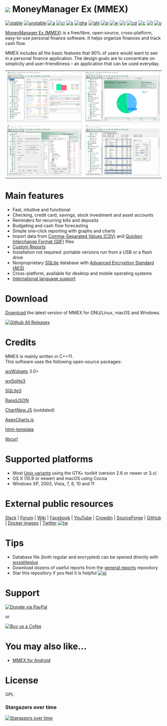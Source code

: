 [<img src="https://raw.githubusercontent.com/moneymanagerex/moneymanagerex/master/resources/mmexlogo.png" height="32"/>][website]
MoneyManager Ex (MMEX)
================

[![stable]][GitHubLatest] [![unstable]][GitHubDL] [![a]][AppVeyor]
[![ci]][CircleCI] [![s]][SourceForgeDL] [![gha]][GitHubDL] [![ghl]][GitHubLatest]
[![p]][packagecloud] [![w]][website] [![i]][GitHubIssues] [![cd]][CodeDocs]
[![c]][contributors] [![l]](LICENSE) [![o]][OpenHub]

[MoneyManager Ex (MMEX)](https://moneymanagerex.org/) is a free/libre, open-source, cross-platform, easy-to-use personal
finance software. It helps organize finances and track cash flow.

MMEX includes all the basic features that 90% of users would want to see in a
personal finance application. The design goals are to concentrate on
simplicity and user-friendliness – an application that can be used everyday.

<table border="0">
    <tr>
        <td>
            <img src="https://raw.githubusercontent.com/moneymanagerex/Art/master/PC/mmex1.png" 
                 alt="Dashboard" 
                 title="Dashboard">
        </td>
        <td>
            <img src="https://raw.githubusercontent.com/moneymanagerex/Art/master/PC/mmex2.png" 
                 alt="Payee Report" 
                 title="Payee Report">
        </td>
    </tr>
    <tr>
        <td>
            <img src="https://raw.githubusercontent.com/moneymanagerex/Art/master/PC/mmex3.png" 
                 alt="Transaction Filter and Organize Categories" 
                 title="Transaction Filter and Organize Categories">
        </td>
        <td>
            <img src="https://raw.githubusercontent.com/moneymanagerex/Art/master/PC/mmex4a.png" 
                 alt="Budget Setup" 
                 title="Budget Setup">
        </td>
    </tr>
</table>

Main features
================

- Fast, intuitive and functional
- Checking, credit card, savings, stock investment and asset accounts
- Reminders for recurring bills and deposits
- Budgeting and cash flow forecasting
- Simple one-click reporting with graphs and charts
- Import data from [Comma-Separated Values (CSV)](https://en.wikipedia.org/wiki/Comma-separated_values) and [Quicken Interchange Format (QIF)](https://en.wikipedia.org/wiki/Quicken_Interchange_Format) files
- [Custom Reports](https://github.com/moneymanagerex/general-reports#general-reports)
- Installation not required: portable versions run from a USB or a flash drive
- Nonproprietary [SQLite](https://www.sqlite.org/) database with [Advanced Encryption Standard (AES)](https://en.wikipedia.org/wiki/Advanced_Encryption_Standard)
- Cross-platform, available for desktop and mobile operating systems
- [International language support](https://crowdin.com/project/moneymanagerex) 


Download
================

[Download](https://github.com/moneymanagerex/moneymanagerex/releases/) the latest version of MMEX for GNU/Linux, macOS and Windows.

[![Github All Releases](https://img.shields.io/github/downloads/moneymanagerex/moneymanagerex/total.svg)](https://tooomm.github.io/github-release-stats/?username=moneymanagerex&repository=moneymanagerex)



Credits
================

MMEX is mainly written in C++11.  
This software uses the following open-source packages:

[wxWidgets] 3.0+ 

[wxSqlite3] 

[SQLite3] 

[RapidJSON]

[ChartNew.JS] (outdated)

[ApexCharts.js]

[html-template] 

[libcurl]

Supported platforms
================

- Most [Unix variants](https://en.wikipedia.org/wiki/Category:Unix_variants) using the GTK+ toolkit (version 2.6 or newer or 3.x)
- OS X (10.9 or newer) and macOS using Cocoa
- Windows XP, 2003, Vista, 7, 8, 10 and 11

External public resources
================

[Slack] | [Forum] | [Wiki] | [Facebook] | [YouTube] | [Crowdin] | [SourceForge] | [GitHub]
| [Docker images] | [Twitter] [![tw]][Twitter]

Tips
================

* Database file (both regular and encrypted) can be opened directly
  with [wxsqliteplus]
* Download dozens of useful reports from the [general reports] repository
* Star this repository if you feel it is helpful [![st]][stargazers]

[website]: https://moneymanagerex.org "MMEX website"
[AppVeyor]: https://ci.appveyor.com/project/whalley/moneymanagerex "AppVeyor CI"
[CircleCI]: https://app.circleci.com/pipelines/github/moneymanagerex/moneymanagerex?branch=master "Circle CI"
[OpenHub]: https://www.openhub.net/p/moneymanagerex "Open Hub report"
[GitHubIssues]: https://github.com/moneymanagerex/moneymanagerex/issues "open issues on GitHub"
[SourceForgeDL]: https://sourceforge.net/projects/moneymanagerex/files/latest "SourceForge downloads"
[GitHubDL]: https://ci.appveyor.com/project/moneymanagerex/moneymanagerex/history "appveyor"
[contributors]: https://github.com/moneymanagerex/moneymanagerex/graphs/contributors "contributors to Git repo"
[GitHubLatest]: https://github.com/moneymanagerex/moneymanagerex/releases/latest "GitHub latest stable downloads"
[packagecloud]: https://packagecloud.io/moneymanagerex/ "packagecloud DEB & RPM repository"
[CodeDocs]: https://codedocs.xyz/moneymanagerex/moneymanagerex/ "doxygen generated source code documentation"
[Slack]: http://slack.moneymanagerex.org/
[Forum]: https://forum.moneymanagerex.org
[Wiki]: https://sourceforge.net/p/moneymanagerex/wiki/mmex
[Facebook]: https://www.facebook.com/MoneyManagerEx
[YouTube]: https://www.youtube.com/channel/UCAqVC0fOt6C5OnGv_DzE0wg
[SourceForge]: https://sourceforge.net/p/moneymanagerex
[GitHub]: https://github.com/moneymanagerex
[Docker images]: https://hub.docker.com/r/moneymanagerex/
[Twitter]: https://twitter.com/MoneyManagerEx
[wxWidgets]: http://wxwidgets.org/
[wxSqlite3]: https://github.com/utelle/wxsqlite3
[SQLite3]: http://sqlite.org/
[Mongoose]: https://github.com/cesanta/mongoose
[RapidJSON]: http://rapidjson.org/
[ChartNew.JS]: https://github.com/FVANCOP/ChartNew.js
[ApexCharts.js]: https://apexcharts.com/
[html-template]: https://github.com/moneymanagerex/html-template
[libcurl]: https://curl.haxx.se/libcurl/
[wxsqliteplus]: https://github.com/guanlisheng/wxsqliteplus
[general reports]: https://github.com/moneymanagerex/general-reports
[stargazers]: https://github.com/moneymanagerex/moneymanagerex/stargazers
[a]: https://img.shields.io/appveyor/ci/moneymanagerex/moneymanagerex/master.svg?label=windows&logoWidth=0.01
[ci]: https://img.shields.io/circleci/build/github/moneymanagerex/moneymanagerex/master?label=linux/mac
[o]: http://www.openhub.net/p/moneymanagerex/widgets/project_thin_badge.gif
[i]: https://img.shields.io/github/issues-raw/moneymanagerex/moneymanagerex.svg?label=gh%20issues
[c]: https://img.shields.io/github/contributors/moneymanagerex/moneymanagerex.svg
[cd]: https://codedocs.xyz/moneymanagerex/moneymanagerex.svg
[l]: https://img.shields.io/badge/license-GPL2-blue.svg
[s]: https://img.shields.io/sourceforge/dt/moneymanagerex.svg?label=%20sf&logoWidth=8&logo=data%3Aimage%2Fpng%3Bbase64%2CiVBORw0KGgoAAAANSUhEUgAAAC0AAAA4CAMAAABe34GAAAAACVBMVEUAAAAAAAD%2F%2F%2F%2BD3c%2FSAAAAAnRSTlMATX7%2B8BUAAABeSURBVHgB7coxCoBAAAOw0%2F8%2FWtA1tLs0c85Et21vb%2F9pe1jsyP7OrSOzI5eOfL1K%2FlLuyO7O7s7oLbs7uzu7O7s7uzv37uzu7O7sjly6szty6s7uzoZcurMhJ87nAdpRCKWC0tGVAAAAAElFTkSuQmCC
[gha]: https://img.shields.io/github/downloads/moneymanagerex/moneymanagerex/total.svg?label=%20gh&logoWidth=8&logo=data%3Aimage%2Fpng%3Bbase64%2CiVBORw0KGgoAAAANSUhEUgAAAC0AAAA4CAMAAABe34GAAAAACVBMVEUAAAAAAAD%2F%2F%2F%2BD3c%2FSAAAAAnRSTlMATX7%2B8BUAAABeSURBVHgB7coxCoBAAAOw0%2F8%2FWtA1tLs0c85Et21vb%2F9pe1jsyP7OrSOzI5eOfL1K%2FlLuyO7O7s7oLbs7uzu7O7s7uzv37uzu7O7sjly6szty6s7uzoZcurMhJ87nAdpRCKWC0tGVAAAAAElFTkSuQmCC
[ghl]: https://img.shields.io/github/downloads/moneymanagerex/moneymanagerex/latest/total.svg?label=%20gh%20latest&logoWidth=8&logo=data%3Aimage%2Fpng%3Bbase64%2CiVBORw0KGgoAAAANSUhEUgAAAC0AAAA4CAMAAABe34GAAAAACVBMVEUAAAAAAAD%2F%2F%2F%2BD3c%2FSAAAAAnRSTlMATX7%2B8BUAAABeSURBVHgB7coxCoBAAAOw0%2F8%2FWtA1tLs0c85Et21vb%2F9pe1jsyP7OrSOzI5eOfL1K%2FlLuyO7O7s7oLbs7uzu7O7s7uzv37uzu7O7sjly6szty6s7uzoZcurMhJ87nAdpRCKWC0tGVAAAAAElFTkSuQmCC
[w]: https://img.shields.io/website-up-down-brightgreen-red/https/moneymanagerex.org/.svg
[p]: https://img.shields.io/website-up-down-brightgreen-red/https/packagecloud.io/moneymanagerex/.svg?label=deb%20rpm%20repo
[stable]: https://img.shields.io/github/release/moneymanagerex/moneymanagerex.svg?label=stable

[unstable]: https://img.shields.io/badge/unstable-beta-yellow
[st]: https://img.shields.io/github/stars/moneymanagerex/moneymanagerex.svg?&label=GitHub&style=social&logo=data:image/png;base64,iVBORw0KGgoAAAANSUhEUgAAAA4AAAAOCAYAAAAfSC3RAAAA50lEQVQoz5XSr0oFQRzF8c%2FuBd0iiCYviHi1GXwABYMugiaLmKw3iF18AetF8B1MNouDb6AICgbfwCqGKf4JrjIse132lGHOnC%2FMnN%2FQoBjMxyDEYN8Y5WP8IbYwisFMF%2FCkWuew2QrGYCIGI%2FQS%2BzQGs3Uwi8EOjrFReZMNN4nIcI9bnGUxeMOUblrJsYevDtAlXrLqbUc4%2F6esX90Upe2%2FcorSBQ5boGvsNrX63AK%2B4rMJXG8Bl9IxpeBaLfhY2y%2Bm%2Bbx2AA84KEqrWMYVPtBP81nya%2FpYwFNRek%2F8HgaYxl1R%2FozuGyXRMhoIJiaoAAAAAElFTkSuQmCC
[tw]: https://img.shields.io/twitter/follow/MoneyManagerEx.svg?style=social&label=follow
[Buy us a Cofee]: https://cash.me/$guanlisheng/1
[Donate via PayPal]: https://www.paypal.com/cgi-bin/webscr?cmd=_donations&business=moneymanagerex%40gmail%2ecom&lc=US&item_name=MoneyManagerEx&no_note=0&currency_code=USD&bn=PP%2dDonationsBF%3abtn_donateCC_LG%2egif%3aNonHostedGuest
[Crowdin]: https://crowdin.com/project/moneymanagerex

Support
================

[![Donate via PayPal](https://www.paypalobjects.com/webstatic/mktg/Logo/pp-logo-100px.png)](https://www.paypal.com/cgi-bin/webscr?cmd=_donations&business=moneymanagerex%40gmail%2ecom&lc=US&item_name=MoneyManagerEx&no_note=0&currency_code=USD&bn=PP%2dDonationsBF%3abtn_donateCC_LG%2egif%3aNonHostedGuest";)

or

[![Buy us a Cofee](https://www.buymeacoffee.com/assets/img/custom_images/purple_img.png)](https://cash.me/$guanlisheng/1)

You may also like…
================

- [MMEX for Android](https://github.com/moneymanagerex/android-money-manager-ex)


License
================

GPL

### Stargazers over time

[![Stargazers over time](https://starchart.cc/moneymanagerex/moneymanagerex.svg)](https://starchart.cc/moneymanagerex/moneymanagerex)

